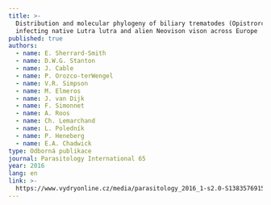 ```yaml
---
title: >-
  Distribution and molecular phylogeny of biliary trematodes (Opistrorchiidae)
  infecting native Lutra lutra and alien Neovison vison across Europe
published: true
authors:
  - name: E. Sherrard-Smith
  - name: D.W.G. Stanton
  - name: J. Cable
  - name: P. Orozco-terWengel
  - name: V.R. Simpson
  - name: M. Elmeros
  - name: J. van Dijk
  - name: F. Simonnet
  - name: A. Roos
  - name: Ch. Lemarchand
  - name: L. Poledník
  - name: P. Heneberg
  - name: E.A. Chadwick
type: Odborná publikace
journal: Parasitology International 65
year: 2016
lang: en
link: >-
  https://www.vydryonline.cz/media/parasitology_2016_1-s2.0-S1383576915001919-main.pdf
---
```

